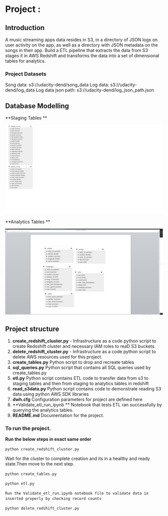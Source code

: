 # Project :

## Introduction

A music streaming apps data resides in S3, in a directory of JSON logs on user activity on the app, as well as a directory with JSON metadata on the songs in their app.
Build a ETL pipeline that extracts the data from S3 stages it in AWS Redshift and transforms the data into a set of dimensional tables for analytics.

### Project Datasets

Song data: s3://udacity-dend/song_data
Log data: s3://udacity-dend/log_data
Log data json path: s3://udacity-dend/log_json_path.json

## Database Modelling

**Staging Tables **

![Alt desc](https://github.com/nj11/data_engineering/blob/master/CloudDataWarehouse/Cloud_DW_Modelling_and_ETL/screenshots/staging_tables.png)

**Analytics Tables **

![Alt desc](https://github.com/nj11/data_engineering/blob/master/CloudDataWarehouse/Cloud_DW_Modelling_and_ETL/screenshots/analytics_tables.png)

## Project structure

1. **create_redshift_cluster.py** - Infrastructure as a code python script to create Redsshift cluster and necessary IAM roles to reaD S3 buckets.
2. **delete_redshift_cluster.py** - Infrastructure as a code python script to delete AWS resources used for this project.
3. **create_tables.py** Python script to drop and recreate tables 
4. **sql_queries.py** Python script that contains all SQL queries used by create_tables.py
5. **etl.py** Python script contains ETL code to transfer data from s3 to staging tables and then from staging to analytics tables in redshift
6. **read_s3data.py** Python script contains code to demonstrate reading S3 data using python AWS SDK libraries
7. **dwh.cfg** Configuration parameters for project are defined here
8. **Validate_etl_run_ipynb ** Notebook that tests ETL ran successfully by querying the analytics tables.
9. **README.md** Documentation for the project.

### To run the project.

 **Run  the below steps in exact same order**
 
```python create_redshift_cluster.py ```

Wait for the cluster to complete creation and its in a healthy and ready state.Then move to the next step.

```python create_tables.py ```

```python etl.py ```

```Run the Validate_etl_run.ipynb notebook file to validate data in inserted properly by checking record counts ```

```python delete_redshift_cluster.py```





